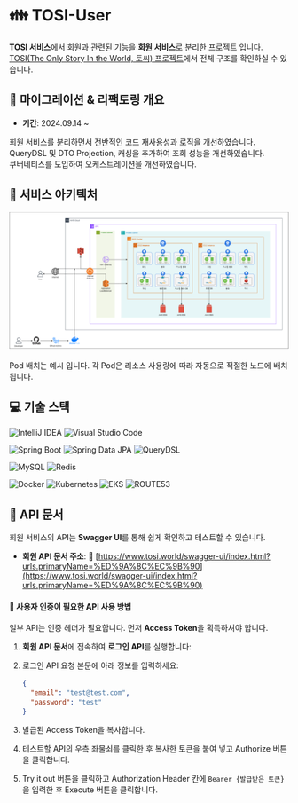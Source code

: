 # :family: TOSI-User

**TOSI 서비스**에서 회원과 관련된 기능을 **회원 서비스**로 분리한 프로젝트 입니다.  
[TOSI(The Only Story In the World, 토씨) 프로젝트](https://github.com/dykimHub/TOSI)에서 전체 구조를 확인하실 수 있습니다.

## 📅 마이그레이션 & 리팩토링 개요

- **기간**: 2024.09.14 ~

회원 서비스를 분리하면서 전반적인 코드 재사용성과 로직을 개선하였습니다.  
QueryDSL 및 DTO Projection, 캐싱을 추가하여 조회 성능을 개선하였습니다.  
쿠버네티스를 도입하여 오케스트레이션을 개선하였습니다.

## :pushpin: 서비스 아키텍처

<img src="./assets/tosi_msa_sa.drawio.png" alt="System Architecture" width="700"/>

Pod 배치는 예시 입니다. 각 Pod은 리소스 사용량에 따라 자동으로 적절한 노드에 배치됩니다.

## :computer: 기술 스택

![IntelliJ IDEA](https://img.shields.io/badge/IntelliJ%20IDEA-000000.svg?style=for-the-badge&logo=intellij-idea&logoColor=white)
![Visual Studio Code](https://img.shields.io/badge/Visual%20Studio%20Code-007ACC?style=for-the-badge&logo=Visual%20Studio%20Code&logoColor=white)

![Spring Boot](https://img.shields.io/badge/spring%20boot-%236DB33F.svg?style=for-the-badge&logo=springboot&logoColor=white)
![Spring Data JPA](https://img.shields.io/badge/Spring%20Data%20JPA-%236DB33F.svg?style=for-the-badge&logo=spring&logoColor=white)
![QueryDSL](https://img.shields.io/badge/QueryDSL-4C7ED6?style=for-the-badge&logo=spring&logoColor=white)

![MySQL](https://img.shields.io/badge/mysql-%2300f.svg?style=for-the-badge&logo=mysql&logoColor=white)
![Redis](https://img.shields.io/badge/Redis-%23DC382D.svg?style=for-the-badge&logo=redis&logoColor=white)

![Docker](https://img.shields.io/badge/Docker-%232496ED.svg?style=for-the-badge&logo=docker&logoColor=white)
![Kubernetes](https://img.shields.io/badge/kubernetes-%23326CE5.svg?style=for-the-badge&logo=kubernetes&logoColor=white)
![EKS](https://img.shields.io/badge/AWS%20EKS-%23FF9900.svg?style=for-the-badge&logo=amazoneks&logoColor=white)
![ROUTE53](https://img.shields.io/badge/AWS%20route53-%23FF9900.svg?style=for-the-badge&logo=amazonroute53&logoColor=white)

## 📖 API 문서

회원 서비스의 API는 **Swagger UI**를 통해 쉽게 확인하고 테스트할 수 있습니다.

- **회원 API 문서 주소**: 🔗 [https://www.tosi.world/swagger-ui/index.html?urls.primaryName=%ED%9A%8C%EC%9B%90](https://www.tosi.world/swagger-ui/index.html?urls.primaryName=%ED%9A%8C%EC%9B%90)

#### 🔐 사용자 인증이 필요한 API 사용 방법

일부 API는 인증 헤더가 필요합니다. 먼저 **Access Token**을 획득하셔야 합니다.

1. **회원 API 문서**에 접속하여 **로그인 API**를 실행합니다:

2. 로그인 API 요청 본문에 아래 정보를 입력하세요:
   ```json
   {
     "email": "test@test.com",
     "password": "test"
   }
   ```
3. 발급된 Access Token을 복사합니다.
4. 테스트할 API의 우측 좌물쇠를 클릭한 후 복사한 토큰을 붙여 넣고 Authorize 버튼을 클릭합니다.
5. Try it out 버튼을 클릭하고 Authorization Header 칸에 `Bearer {발급받은 토큰}`을 입력한 후 Execute 버튼을 클릭합니다.
